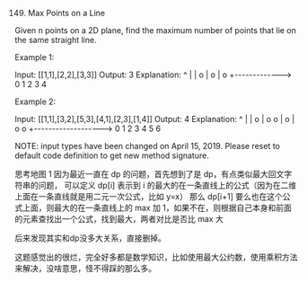149. Max Points on a Line

Given n points on a 2D plane, find the maximum number of points that lie on the same straight line.

Example 1:

Input: [[1,1],[2,2],[3,3]]
Output: 3
Explanation:
^
|
| o
| o
| o
+------------->
0 1 2 3 4

Example 2:

Input: [[1,1],[3,2],[5,3],[4,1],[2,3],[1,4]]
Output: 4
Explanation:
^
|
| o
| o o
| o
| o o
+------------------->
0 1 2 3 4 5 6

NOTE: input types have been changed on April 15, 2019. Please reset to default code definition to get new method signature.

思考地图
1 因为最近一直在 dp 的问题，首先想到了是 dp，有点类似最大回文字符串的问题，
可以定义 dp[i] 表示到 i 的最大的在一条直线上的公式（因为在二维上面在一条直线就是用二元一次公式，比如 y=x）
那么 dp[i+1] 要么也在这个公式上面，则最大的在一条直线上的 max 加 1，如果不在，则根据自己本身和前面的元素查找出一个公式，找到最大，两者对比是否比 max 大

后来发现其实和dp没多大关系，直接删掉。

这题感觉出的很烂，完全好多都是数学知识，比如使用最大公约数，使用乘积方法来解决，没啥意思，怪不得踩的那么多。
